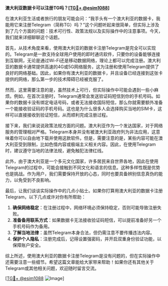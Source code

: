 **澳大利亚数据卡可以注册TG吗？[[TG💪+ @esim1088](https://t.me/s/esim1088)]**

在澳大利亚生活或者旅行的朋友可能会问：“我手头有一个澳大利亚的数据卡，我能用它来注册Telegram（简称TG）吗？”这个问题听起来很简单，但实际上涉及到了几个方面的问题：技术可行性、政策法规以及实际操作中的注意事项。今天，我们就来详细聊聊这个话题。

首先，从技术角度来看，使用澳大利亚的数据卡注册Telegram是完全可以实现的。Telegram是一款支持全球用户使用的即时通讯软件，只要你的设备能够连接到互联网，无论是通过Wi-Fi还是移动数据网络，理论上都可以完成注册。澳大利亚的数据卡通常提供高速的4G或5G网络服务，这为注册和使用Telegram提供了良好的网络基础。因此，如果你有澳大利亚的数据卡，并且设备已经连接到这张卡提供的网络，那么第一步的技术障碍已经被克服了。

然而，这里需要注意的是，虽然技术上可行，但实际操作中可能会遇到一些小麻烦。例如，在首次注册时，Telegram通常会发送验证码短信到你的手机号码。如果你的数据卡没有绑定电话号码，或者无法接收国际短信，那么你就需要额外准备一个能接收验证码的手机号码。这也是为什么很多人会选择购买当地的SIM卡，这样可以直接接收到验证短信，从而顺利完成注册过程。

接下来，我们来说说政策法规方面的问题。澳大利亚作为一个发达国家，对于网络服务的管理相对严格。Telegram本身并没有被澳大利亚政府列为非法应用，这意味着你可以自由地下载并使用这款软件。但是，需要注意的是，某些内容可能在澳大利亚受到限制，比如色情内容或极端主义相关内容。因此，在使用Telegram时，建议遵守当地的法律法规，避免触犯法律红线。

此外，由于澳大利亚是一个多元文化国家，许多居民来自世界各地，因此在使用Telegram的过程中，可能会接触到不同文化和语言的信息。这种多样性既是优势也是挑战。作为用户，我们需要保持开放的心态，同时也要具备辨别信息真伪的能力，以免受到不良影响。

最后，让我们谈谈实际操作中的几点小贴士。如果你打算用澳大利亚的数据卡注册Telegram，以下几点或许对你有所帮助：

1. **确保网络稳定**：在注册过程中，网络环境必须保持稳定，否则可能导致注册失败。
2. **准备备用联系方式**：如果数据卡无法接收验证码短信，可以提前准备好另一个手机号码作为备用。
3. **了解当地法律**：虽然Telegram本身合法，但仍需注意不要传播违法内容。
4. **保护个人隐私**：注册完成后，记得设置强密码，并开启双重身份验证功能，以保障账户安全。

综上所述，使用澳大利亚的数据卡注册Telegram是没有问题的，但在实际操作中还需要注意一些细节。希望这篇文章能给大家带来帮助！如果你还有其他关于Telegram或其他相关问题，欢迎随时留言交流。

[[TG💪+ @esim1088](https://t.me/s/esim1088) ![Image](https://i.postimg.cc/4NQfJmqS/Snipaste-2025-05-13-00-14-12.png)]